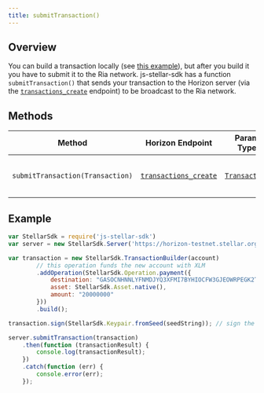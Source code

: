 ```yaml
---
title: submitTransaction()
---
```


## Overview

You can build a transaction locally (see [this example](../readme.md#building-transactions)), but after you build it you have to submit it to the Ria network.  js-stellar-sdk has a function `submitTransaction()` that sends your transaction to the Horizon server (via the [`transactions_create`](https://stellar.org/developers/horizon/reference/transactions-create.html) endpoint) to be broadcast to the Ria network.

## Methods

| Method | Horizon Endpoint | Param Type | Description |
| --- | --- | --- | --- |
| `submitTransaction(Transaction)` | [`transactions_create`](https://stellar.org/developers/horizon/reference/transactions-create.html) |  [`Transaction`](https://github.com/stellar/js-stellar-base/blob/master/src/transaction.js) | Submits a transaction to the network.

## Example

```js
var StellarSdk = require('js-stellar-sdk')
var server = new StellarSdk.Server('https://horizon-testnet.stellar.org');

var transaction = new StellarSdk.TransactionBuilder(account)
        // this operation funds the new account with XLM
        .addOperation(StellarSdk.Operation.payment({
            destination: "GASOCNHNNLYFNMDJYQ3XFMI7BYHIOCFW3GJEOWRPEGK2TDPGTG2E5EDW",
            asset: StellarSdk.Asset.native(),
            amount: "20000000"
        }))
        .build();

transaction.sign(StellarSdk.Keypair.fromSeed(seedString)); // sign the transaction

server.submitTransaction(transaction)
    .then(function (transactionResult) {
        console.log(transactionResult);
    })
    .catch(function (err) {
        console.error(err);
    });
```
